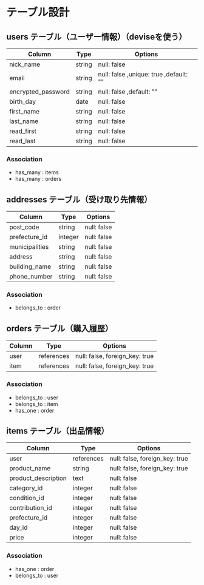 # テーブル設計

## users テーブル（ユーザー情報）（deviseを使う）

| Column                                     | Type       | Options                                |
| ------------------------------------------ | ---------- | -------------------------------------- |
| nick_name                                  | string     | null: false                            |
| email                                      | string     | null: false ,unique: true ,default: "" |
| encrypted_password                         | string     | null: false ,default: ""               |
| birth_day                                  | date       | null: false                            |
| first_name                                 | string     | null: false                            |
| last_name                                  | string     | null: false                            |
| read_first                                 | string     | null: false                            |
| read_last                                  | string     | null: false                            |
### Association
- has_many : items     
- has_many : orders                         



## addresses テーブル（受け取り先情報）

| Column                                     | Type       | Options                                |
| ------------------------------------------ | ---------- | -------------------------------------- |
| post_code                                  | string     | null: false                            |
| prefecture_id                              | integer    | null: false                            |
| municipalities                             | string     | null: false                            |
| address                                    | string     | null: false                            |
| building_name                              | string     | null: false                            |
| phone_number                               | string     | null: false                            |
###  Association
- belongs_to : order


## orders テーブル（購入履歴）

| Column                                     | Type       | Options                                |
| ------------------------------------------ | ---------- | -------------------------------------- |
| user                                       | references | null: false, foreign_key: true         |
| item                                       | references | null: false, foreign_key: true         |
###  Association
- belongs_to : user
- belongs_to : item
- has_one : order


## items テーブル（出品情報）

| Column                                     | Type       | Options                                |
| ------------------------------------------ | ---------- | -------------------------------------- |
| user                                       | references | null: false, foreign_key: true         |
| product_name                               | string     | null: false, foreign_key: true         |
| product_description                        | text       | null: false                            |
| category_id                                | integer    | null: false                            |
| condition_id                               | integer    | null: false                            |
| contribution_id                            | integer    | null: false                            |
| prefecture_id                              | integer    | null: false                            |
| day_id                                     | integer    | null: false                            |
| price                                      | integer    | null: false                            |
### Association
- has_one : order
- belongs_to : user
